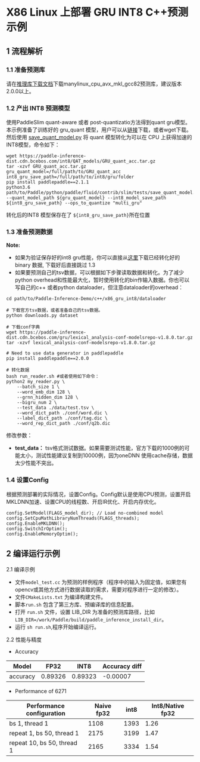 # X86 Linux 上部署 GRU INT8 C++预测示例

## 1 流程解析

### 1.1 准备预测库

请在[推理库下载文档](https://paddleinference.paddlepaddle.org.cn/user_guides/download_lib.html)下载manylinux_cpu_avx_mkl_gcc82预测库，建议版本2.0.0以上。

### 1.2 产出 INT8 预测模型

使用PaddleSlim quant-aware 或者 post-quantizatio方法得到quant gru模型。
本示例准备了训练好的 gru_quant 模型，用户可以从[链接](https://paddle-inference-dist.cdn.bcebos.com/int8/QAT_models/GRU_quant_acc.tar.gz)下载，或者wget下载。然后使用 [save_quant_model.py](https://github.com/PaddlePaddle/Paddle/blob/develop/python/paddle/fluid/contrib/slim/tests/save_quant_model.py) 将 quant 模型转化为可以在 CPU 上获得加速的INT8模型，命令如下：

```
wget https://paddle-inference-dist.cdn.bcebos.com/int8/QAT_models/GRU_quant_acc.tar.gz
tar -xzvf GRU_quant_acc.tar.gz
gru_quant_model=/full/path/to/GRU_quant_acc
int8_gru_save_path=/full/path/to/int8/gru/folder
pip install paddlepaddle==2.1.1
python3.6 path/to/Paddle/python/paddle/fluid/contrib/slim/tests/save_quant_model.py --quant_model_path ${gru_quant_model} --int8_model_save_path ${int8_gru_save_path} --ops_to_quantize "multi_gru"
```

转化后的INT8 模型保存在了 `${int8_gru_save_path}`所在位置

### 1.3 准备预测数据

**Note:**
- 如果为验证保存好的int8 gru性能，你可以直接从[这里](https://paddle-inference-dist.cdn.bcebos.com/gru/GRU_eval_data.tar.gz)下载已经转化好的 binary 数据, 下载好后直接跳过 1.3
- 如果要预测自己的tsv数据，可以根据如下步骤读取数据和转化。为了减少python overhead和性能最大化，暂时使用转化的bin作输入数据。你也可以写自己的c++ 或者python dataloader，但注意dataloader的overhead：

```
cd path/to/Paddle-Inference-Demo/c++/x86_gru_int8/dataloader

# 下载官方tsv数据，或者准备自己的tsv数据。
python downloads.py dataset

# 下载conf字典
wget https://paddle-inference-dist.cdn.bcebos.com/gru/lexical_analysis-conf-modelsrepo-v1.8.0.tar.gz
tar -xzvf lexical_analysis-conf-modelsrepo-v1.8.0.tar.gz

# Need to use data generator in paddlepaddle
pip install paddlepaddle==2.0.0 

# 转化数据
bash run_reader.sh #或者使用如下命令：
python2 my_reader.py \
    --batch_size 1 \
    --word_emb_dim 128 \
    --grnn_hidden_dim 128 \
    --bigru_num 2 \
    --test_data ./data/test.tsv \ 
    --word_dict_path ./conf/word.dic \
    --label_dict_path ./conf/tag.dic \
    --word_rep_dict_path ./conf/q2b.dic
```
修改参数：
- **test_data：** tsv格式测试数据。如果需要测试性能，官方下载的1000例的可能太小，测试性能建议复制到10000例，因为oneDNN 使用cache存储，数据太少性能不突出。

### 1.4 设置Config

根据预测部署的实际情况，设置Config。Config默认是使用CPU预测，设置开启MKLDNN加速、设置CPU的线程数、开启IR优化、开启内存优化。

```
config.SetModel(FLAGS_model_dir); // Load no-combined model
config.SetCpuMathLibraryNumThreads(FLAGS_threads);
config.EnableMKLDNN();
config.SwitchIrOptim();
config.EnableMemoryOptim();
```

## 2 编译运行示例

2.1 编译示例

- 文件`model_test.cc` 为预测的样例程序（程序中的输入为固定值，如果您有opencv或其他方式进行数据读取的需求，需要对程序进行一定的修改）。
- 文件`CMakeLists.txt` 为编译构建文件。
- 脚本`run.sh` 包含了第三方库、预编译库的信息配置。
- 打开 `run.sh` 文件，设置 LIB_DIR 为准备的预测库路径，比如 `LIB_DIR=/work/Paddle/build/paddle_inference_install_dir`。
- 运行 `sh run.sh`,程序开始编译运行。

2.2 性能与精度

* Accuracy
  
|  Model  | FP32    | INT8   | Accuracy diff|
|---------|---------|--------|--------------|
|accuracy | 0.89326 |0.89323 |  -0.00007    |

* Performance of 6271

| Performance configuration  | Naive fp32        | int8 | Int8/Native fp32 |
|----------------------------|-------------------|------|------------------|
| bs 1, thread 1             | 1108              | 1393 | 1.26             |
| repeat 1, bs 50, thread 1  | 2175              | 3199 | 1.47             |
| repeat 10, bs 50, thread 1 | 2165              | 3334 | 1.54             |
